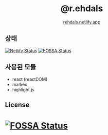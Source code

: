 <div align="center">

# @r.ehdals

[rehdals.netlify.app](https://rehdals.netlify.app)

</div>

## 상태

[![Netlify Status](https://api.netlify.com/api/v1/badges/f44e357a-0989-41b3-9bdc-f73f37499d6d/deploy-status)](https://app.netlify.com/sites/rehdals/deploys) [![FOSSA Status](https://app.fossa.com/api/projects/git%2Bgithub.com%2Fkangdongmandoo%2Fr.ehdals.svg?type=shield)](https://app.fossa.com/projects/git%2Bgithub.com%2Fkangdongmandoo%2Fr.ehdals?ref=badge_shield)

## 사용된 모듈

- react (reactDOM)
- marked
- highlight.js

## License

# [![FOSSA Status](https://app.fossa.com/api/projects/git%2Bgithub.com%2Fkangdongmandoo%2Fr.ehdals.svg?type=large)](https://app.fossa.com/projects/git%2Bgithub.com%2Fkangdongmandoo%2Fr.ehdals?ref=badge_large)

